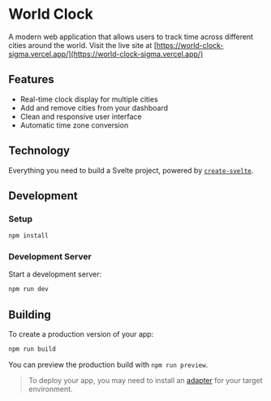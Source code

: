 # World Clock

A modern web application that allows users to track time across different cities around the world. Visit the live site at [https://world-clock-sigma.vercel.app/](https://world-clock-sigma.vercel.app/)

## Features

- Real-time clock display for multiple cities
- Add and remove cities from your dashboard
- Clean and responsive user interface
- Automatic time zone conversion

## Technology

Everything you need to build a Svelte project, powered by [`create-svelte`](https://github.com/sveltejs/kit/tree/main/packages/create-svelte).

## Development

### Setup

```bash
npm install
```

### Development Server

Start a development server:

```bash
npm run dev
```

## Building

To create a production version of your app:

```bash
npm run build
```

You can preview the production build with `npm run preview`.

> To deploy your app, you may need to install an [adapter](https://svelte.dev/docs/kit/adapters) for your target environment.
